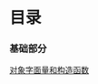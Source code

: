 # 目录



### 基础部分



[对象字面量和构造函数](https://github.com/huangfuchangyu/hfcy-blog/blob/master/blog-1.md)

